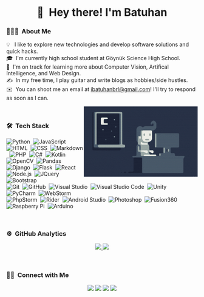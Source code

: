 
<h1 align="center">👋 &nbsp;Hey there! I'm Batuhan</h1>

### 👨🏻‍💻 &nbsp;About Me

💡 &nbsp;&nbsp;I like to explore new technologies and develop software solutions and quick hacks.\
🎓 &nbsp;I'm currently high school student at Göynük Science High School.\
🌱 &nbsp;I'm on track for learning more about Computer Vision, Artifical Intelligence, and Web Design.\
✍️ &nbsp;In my free time, I play guitar and write blogs as hobbies/side hustles.\
✉️ &nbsp;You can shoot me an email at ibatuhanbrl@gmail.com! I'll try to respond as soon as I can.

[comment]: <> (📄 &nbsp;&nbsp;Please have a look at my [Résumé]&#40;https://www.adityavsingh.com/resume.html&#41; for more details about me. I'm open to feedback and suggestions!)

<img alt="Night Coding" src="https://raw.githubusercontent.com/AVS1508/AVS1508/master/assets/Night-Coding.gif" align="right"/>

<br>

### 🛠 &nbsp;Tech Stack

![Python](https://img.shields.io/badge/-Python-05122A?style=flat&logo=python)&nbsp;
![JavaScript](https://img.shields.io/badge/-JavaScript-05122A?style=flat&logo=javascript)&nbsp;
![HTML](https://img.shields.io/badge/-HTML-05122A?style=flat&logo=HTML5)&nbsp;
![CSS](https://img.shields.io/badge/-CSS-05122A?style=flat&logo=CSS3&logoColor=1572B6)&nbsp;
![Markdown](https://img.shields.io/badge/-Markdown-05122A?style=flat&logo=markdown&logoColor=000000)&nbsp;
![PHP](https://img.shields.io/badge/-PHP-05122A?style=flat&logo=CSS3&logoColor=777BB4)&nbsp;
![C#](https://img.shields.io/badge/-C%20Sharp-05122A?style=flat&logo=c-sharp&logoColor=239120)&nbsp;
![Kotlin](https://img.shields.io/badge/-Kotlin-05122A?style=flat&logo=kotlin&logoColor=0095D5)\
![OpenCV](https://img.shields.io/badge/-OpenCV-05122A?style=flat&logo=opencv)&nbsp;
![Pandas](https://img.shields.io/badge/-Pandas-05122A?style=flat&logo=pandas&logoColor=150458)&nbsp;
![Django](https://img.shields.io/badge/-Django-05122A?style=flat&logo=django&logoColor=092E20)&nbsp;
![Flask](https://img.shields.io/badge/-Flask-05122A?style=flat&logo=flask)&nbsp;
![React](https://img.shields.io/badge/-React-05122A?style=flat&logo=react)&nbsp;
![Node.js](https://img.shields.io/badge/-Node.js-05122A?style=flat&logo=node.js)&nbsp;
![JQuery](https://img.shields.io/badge/-JQuery-05122A?style=flat&logo=jquery&logoColor=0769AD)&nbsp;
![Bootstrap](https://img.shields.io/badge/-Bootstrap-05122A?style=flat&logo=bootstrap&logoColor=563D7C)\
![Git](https://img.shields.io/badge/-Git-05122A?style=flat&logo=git)&nbsp;
![GitHub](https://img.shields.io/badge/-GitHub-05122A?style=flat&logo=github)&nbsp;
![Visual Studio](https://img.shields.io/badge/-Visual%20Studio-05122A?style=flat&logo=visual-studio&logoColor=5C2D91)&nbsp;
![Visual Studio Code](https://img.shields.io/badge/-Visual%20Studio%20Code-05122A?style=flat&logo=visual-studio-code&logoColor=007ACC)&nbsp;
![Unity](https://img.shields.io/badge/-Unity-05122A?style=flat&logo=unity&logoColor=000000)&nbsp;
![PyCharm](https://img.shields.io/badge/-PyCharm-05122A?style=flat&logo=pycharm&logoColor=349F70)&nbsp;
![WebStorm](https://img.shields.io/badge/-WebStorm-05122A?style=flat&logo=webstorm&logoColor=2493AF)&nbsp;\
![PhpStorm](https://img.shields.io/badge/-PhpStorm-05122A?style=flat&logo=phpstorm&logoColor=6B57FF)&nbsp;
![Rider](https://img.shields.io/badge/-Rider-05122A?style=flat&logo=rider&logoColor=DD1265)&nbsp;
![Android Studio](https://img.shields.io/badge/-Android%20Studio-05122A?style=flat&logo=androidstudio&logoColor=ffffff)&nbsp;
![Photoshop](https://img.shields.io/badge/-Photoshop-05122A?style=flat&logo=adobe-photoshop)&nbsp;
![Fusion360](https://img.shields.io/badge/-Fusion360-05122A?style=flat&logo=autodesk)&nbsp;
![Raspberry Pi](https://img.shields.io/badge/-Raspberry%20Pi-05122A?style=flat&logo=raspberrypi&logoColor=CF335A)&nbsp;
![Arduino](https://img.shields.io/badge/-Arduino-05122A?style=flat&logo=arduino)

<br>

### ⚙️ &nbsp;GitHub Analytics

<p align="center">
<a href="https://github.com/batuhanbural">
  <img height="180em" src="https://github-readme-stats.vercel.app/api?username=batuhanbural&show_icons=true&theme=radical&include_all_commits=true&count_private=true"/>
  <img height="180em" src="https://github-readme-stats.vercel.app/api/top-langs/?username=batuhanbural&layout=compact&langs_count=8&theme=radical&exclude_repo=omer-faruk-colak"/>
</a>
</p>

<br>

### 🤝🏻 &nbsp;Connect with Me

<p align="center">
<a href="https://www.batuhanbural.github.io"><img src="https://img.shields.io/badge/-batuhanbural.github.io-3423A6?style=flat&logo=microsoft-edge&logoColor=white"/></a>
<a href="https://www.linkedin.com/in/batuhan-bural-b49746207/"><img src="https://img.shields.io/badge/-İlker%20Batuhan%20BURAL-0077B5?style=flat&logo=Linkedin&logoColor=white"/></a>
<a href="mailto:ibatuhanbrl@gmail.com"><img src="https://img.shields.io/badge/-ibatuhanbrl@gmail.com-D14836?style=flat&logo=Gmail&logoColor=white"/></a>
<a href="https://www.instagram.com/ibatuhanbrl/"><img src="https://img.shields.io/badge/-@ibatuhanbrl-E4405F?style=flat&logo=Instagram&logoColor=white"/></a>
